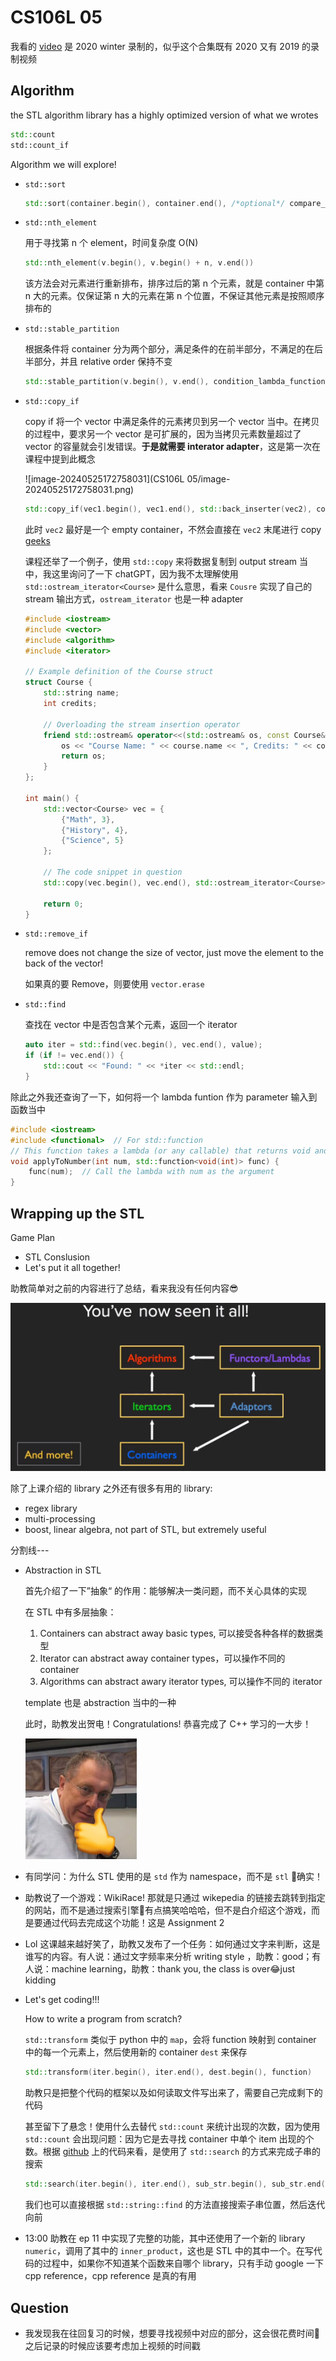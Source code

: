 # CS106L 05

我看的 [video](https://www.bilibili.com/video/BV1K8411b7AU/?p=9) 是 2020 winter 录制的，似乎这个合集既有 2020 又有 2019 的录制视频

## Algorithm

the STL algorithm library has a highly optimized version of what we wrotes

```c++
std::count
std::count_if
```

Algorithm we will explore!

- `std::sort`

  ```c++
  std::sort(container.begin(), container.end(), /*optional*/ compare_lambda_function)
  ```

- `std::nth_element`

  用于寻找第 n 个 element，时间复杂度 O(N)

  ```c++
  std::nth_element(v.begin(), v.begin() + n, v.end())
  ```

  该方法会对元素进行重新排布，排序过后的第 n 个元素，就是 container 中第 n 大的元素。仅保证第 n 大的元素在第 n 个位置，不保证其他元素是按照顺序排布的

- `std::stable_partition`

  根据条件将 container 分为两个部分，满足条件的在前半部分，不满足的在后半部分，并且 relative order 保持不变

  ```c++
  std::stable_partition(v.begin(), v.end(), condition_lambda_function)
  ```

- `std::copy_if`

  copy if 将一个 vector 中满足条件的元素拷贝到另一个 vector 当中。在拷贝的过程中，要求另一个 vector 是可扩展的，因为当拷贝元素数量超过了 vector 的容量就会引发错误。**于是就需要 interator adapter**，这是第一次在课程中提到此概念

  ![image-20240525172758031](CS106L 05/image-20240525172758031.png)

  ```c++
  std::copy_if(vec1.begin(), vec1.end(), std::back_inserter(vec2), condition_labmda_func)
  ```

  此时 `vec2` 最好是一个 empty container，不然会直接在 `vec2` 末尾进行 copy [geeks](https://www.geeksforgeeks.org/stdback_inserter-in-cpp/)

  课程还举了一个例子，使用 `std::copy` 来将数据复制到 output stream 当中，我这里询问了一下 chatGPT，因为我不太理解使用 `std::ostream_iterator<Course>` 是什么意思，看来 `Cousre` 实现了自己的 stream 输出方式，`ostream_iterator` 也是一种 adapter

  ```c++
  #include <iostream>
  #include <vector>
  #include <algorithm>
  #include <iterator>
  
  // Example definition of the Course struct
  struct Course {
      std::string name;
      int credits;
  
      // Overloading the stream insertion operator
      friend std::ostream& operator<<(std::ostream& os, const Course& course) {
          os << "Course Name: " << course.name << ", Credits: " << course.credits;
          return os;
      }
  };
  
  int main() {
      std::vector<Course> vec = {
          {"Math", 3},
          {"History", 4},
          {"Science", 5}
      };
  
      // The code snippet in question
      std::copy(vec.begin(), vec.end(), std::ostream_iterator<Course>(std::cout, "\n"));
  
      return 0;
  }
  ```

- `std::remove_if`

  remove does not change the size of vector, just move the element to the back of the vector!

  如果真的要 Remove，则要使用 `vector.erase`

- `std::find`

  查找在 vector 中是否包含某个元素，返回一个 iterator

  ```c++
  auto iter = std::find(vec.begin(), vec.end(), value);
  if (if != vec.end()) {
      std::cout << "Found: " << *iter << std::endl;
  }
  ```

除此之外我还查询了一下，如何将一个 lambda funtion 作为 parameter 输入到函数当中

```c++
#include <iostream>
#include <functional>  // For std::function
// This function takes a lambda (or any callable) that returns void and takes an int
void applyToNumber(int num, std::function<void(int)> func) {
    func(num);  // Call the lambda with num as the argument
}
```

## Wrapping up the STL

Game Plan

- STL Conslusion
- Let's put it all together!

助教简单对之前的内容进行了总结，看来我没有任何内容😎

<img src="CS106L 05/image-20240525200343968.png" alt="image-20240525200343968" style="zoom:80%;" />

除了上课介绍的 library 之外还有很多有用的 library:

- regex library
- multi-processing
- boost, linear algebra, not part of STL, but extremely useful

分割线---

- Abstraction in STL

  首先介绍了一下”抽象“ 的作用：能够解决一类问题，而不关心具体的实现

  在 STL 中有多层抽象：

  1. Containers can abstract away basic types, 可以接受各种各样的数据类型
  2. Iterator can abstract away container types，可以操作不同的 container
  3. Algorithms can abstract awary iterator types, 可以操作不同的 iterator

  template 也是 abstraction 当中的一种

  此时，助教发出贺电！Congratulations! 恭喜完成了 C++ 学习的一大步！

  <img src="CS106L 05/image-20240525201300774.png" alt="image-20240525201300774" style="zoom:33%;" />

- 有同学问：为什么 STL 使用的是 `std` 作为 namespace，而不是 `stl` 🤣确实！

- 助教说了一个游戏：WikiRace! 那就是只通过 wikepedia 的链接去跳转到指定的网站，而不是通过搜索引擎🤔有点搞笑哈哈哈，但不是白介绍这个游戏，而是要通过代码去完成这个功能！这是 Assignment 2 

- Lol 这课越来越好笑了，助教又发布了一个任务：如何通过文字来判断，这是谁写的内容。有人说：通过文字频率来分析 writing style ，助教：good；有人说：machine learning，助教：thank you, the class is over😂just kidding

- Let's get coding!!!

  How to write a program from scratch?

  `std::transform` 类似于 python 中的 `map`，会将 function 映射到 container 中的每一个元素上，然后使用新的 container `dest` 来保存

  ```c++
  std::transform(iter.begin(), iter.end(), dest.begin(), function)
  ```

  助教只是把整个代码的框架以及如何读取文件写出来了，需要自己完成剩下的代码

  甚至留下了悬念！使用什么去替代 `std::count` 来统计出现的次数，因为使用 `std::count` 会出现问题：因为它是去寻找 container 中单个 item 出现的个数。根据 [github](https://github.com/averywang21/CS106L-spr20) 上的代码来看，是使用了 `std::search` 的方式来完成子串的搜索

  ```c++
  std::search(iter.begin(), iter.end(), sub_str.begin(), sub_str.end())
  ```
  
  我们也可以直接根据 `std::string::find` 的方法直接搜索子串位置，然后迭代向前
  
- 13:00 助教在 ep 11 中实现了完整的功能，其中还使用了一个新的 library `numeric`，调用了其中的 `inner_product`，这也是 STL 中的其中一个。在写代码的过程中，如果你不知道某个函数来自哪个 library，只有手动 google 一下 cpp reference，cpp reference 是真的有用

## Question

- 我发现我在往回复习的时候，想要寻找视频中对应的部分，这会很花费时间🤔之后记录的时候应该要考虑加上视频的时间戳

